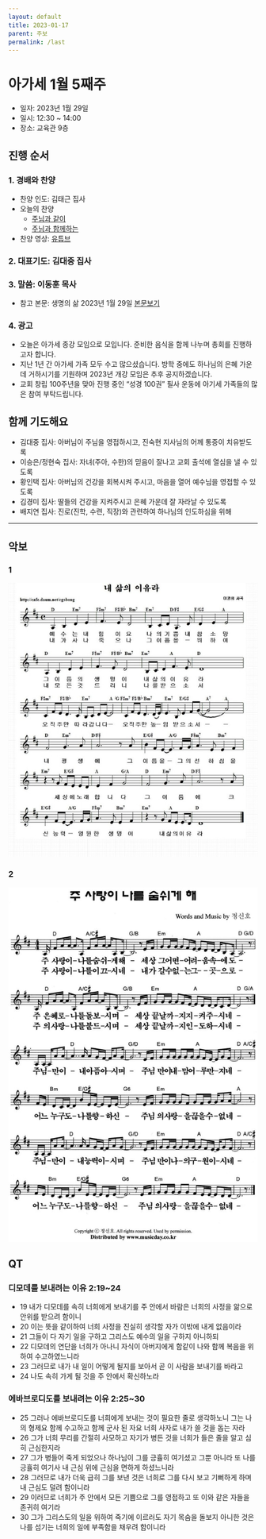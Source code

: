 ```yaml
---
layout: default
title: 2023-01-17
parent: 주보 
permalink: /last
---
```


# 아가세 1월 5째주
- 일자: 2023년 1월 29일
- 일시: 12:30 ~ 14:00
- 장소: 교육관 9층

## 진행 순서

### 1. 경배와 찬양
- 찬양 인도: 김태근 집사
- 오늘의 찬양
	- [주님과 같이](#1)
	- [주님과 함께하는](#2)
- 찬양 영상: [유튜브](https://youtube.com/watch?v=4v0oHeJ8-2k&si=EnSIkaIECMiOmarE)

### 2. 대표기도: 김대중 집사

### 3. 말씀: 이동훈 목사
- 참고 본문: 생명의 삶 2023년 1월 29일 [본문보기](#qt)

### 4. 광고
- 오늘은 아가세 종강 모임으로 모입니다. 준비한 음식을 함께 나누며 총회를 진행하고자 합니다.
- 지난 1년 간 아가세 가족 모두 수고 많으셨습니다. 방학 중에도 하나님의 은혜 가운데 거하시기를 기원하며 2023년 개강 모임은 추후 공지하겠습니다.
- 교회 창립 100주년을 맞아 진행 중인 “성경 100권” 필사 운동에 아기세 가족들의 많은 참여 부탁드립니다.

## 함께 기도해요
- 김대중 집사: 아버님이 주님을 영접하시고, 진숙현 지사님의 어께 통증이 치유받도록
- 이승은/정현숙 집사: 자녀(주아, 수한)의 믿음이 잘나고 교회 출석에 열심을 낼 수 있도록
- 황인택 집사: 아버님의 건강을 회복시켜 주시고, 마음을 열어 예수님을 영접할 수 있도록
- 김경미 집사: 딸들의 건강을 지켜주시고 은혜 가운데 잘 자라날 수 있도록
- 배지연 집사: 진로(진학, 수련, 직장)와 관련하여 하나님의 인도하심을 위해

---

## 악보

### 1 
![](a.jpeg)

### 2
![](b.jpeg)

## QT

### 디모데를 보내려는 이유 2:19~24
- 19 내가 디모데를 속히 너희에게 보내기를 주 안에서 바람은 너희의 사정을 앎으로 안위를 받으려 함이니 
- 20 이는 뜻을 같이하여 너희 사정을 진실히 생각할 자가 이밖에 내게 없음이라 
- 21 그들이 다 자기 일을 구하고 그리스도 예수의 일을 구하지 아니하되 
- 22 디모데의 연단을 너희가 아나니 자식이 아버지에게 함같이 나와 함께 복음을 위하여 수고하였느니라 
- 23 그러므로 내가 내 일이 어떻게 될지를 보아서 곧 이 사람을 보내기를 바라고
- 24 나도 속히 가게 될 것을 주 안에서 확신하노라 

### 에바브로디도를 보내려는 이유 2:25~30
- 25 그러나 에바브로디도를 너희에게 보내는 것이 필요한 줄로 생각하노니 그는 나의 형제요 함께 수고하고 함께 군사 된 자요 너희 사자로 내가 쓸 것을 돕는 자라 
- 26 그가 너희 무리를 간절히 사모하고 자기가 병든 것을 너희가 들은 줄을 알고 심히 근심한지라 
- 27 그가 병들어 죽게 되었으나 하나님이 그를 긍휼히 여기셨고 그뿐 아니라 또 나를 긍휼히 여기사 내 근심 위에 근심을 면하게 하셨느니라 
- 28 그러므로 내가 더욱 급히 그를 보낸 것은 너희로 그를 다시 보고 기뻐하게 하며 내 근심도 덜려 함이니라 
- 29 이러므로 너희가 주 안에서 모든 기쁨으로 그를 영접하고 또 이와 같은 자들을 존귀히 여기라 
- 30 그가 그리스도의 일을 위하여 죽기에 이르러도 자기 목숨을 돌보지 아니한 것은 나를 섬기는 너희의 일에 부족함을 채우려 함이니라
